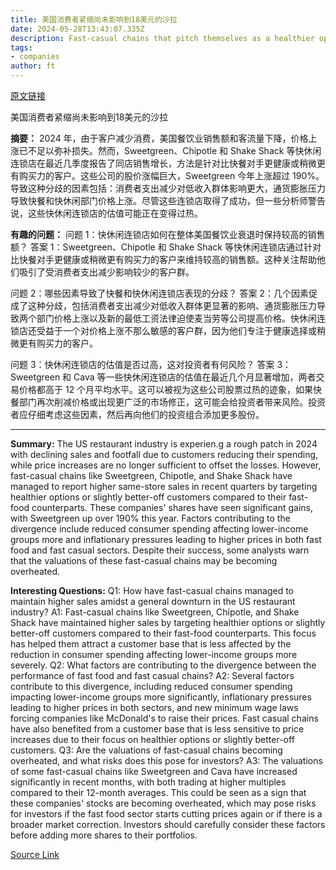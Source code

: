 ```yaml
---
title: 美国消费者紧缩尚未影响到18美元的沙拉
date: 2024-05-28T13:43:07.335Z
description: Fast-casual chains that pitch themselves as a healthier option have been one bright spot
tags: 
- companies
author: ft
---
```


[原文链接](https://ft.com/content/7344f661-91bb-49f3-9e2e-49e6172c8e21)

美国消费者紧缩尚未影响到18美元的沙拉

**摘要：**
2024 年，由于客户减少消费，美国餐饮业销售额和客流量下降，价格上涨已不足以弥补损失。然而，Sweetgreen、Chipotle 和 Shake Shack 等快休闲连锁店在最近几季度报告了同店销售增长，方法是针对比快餐对手更健康或稍微更有购买力的客户。这些公司的股价涨幅巨大，Sweetgreen 今年上涨超过 190%。导致这种分歧的因素包括：消费者支出减少对低收入群体影响更大，通货膨胀压力导致快餐和快休闲部门价格上涨。尽管这些连锁店取得了成功，但一些分析师警告说，这些快休闲连锁店的估值可能正在变得过热。

**有趣的问题：**
问题 1：快休闲连锁店如何在整体美国餐饮业衰退时保持较高的销售额？
答案 1：Sweetgreen、Chipotle 和 Shake Shack 等快休闲连锁店通过针对比快餐对手更健康或稍微更有购买力的客户来维持较高的销售额。这种关注帮助他们吸引了受消费者支出减少影响较少的客户群。

问题 2：哪些因素导致了快餐和快休闲连锁店表现的分歧？
答案 2：几个因素促成了这种分歧，包括消费者支出减少对低收入群体更显著的影响、通货膨胀压力导致两个部门价格上涨以及新的最低工资法律迫使麦当劳等公司提高价格。快休闲连锁店还受益于一个对价格上涨不那么敏感的客户群，因为他们专注于健康选择或稍微更有购买力的客户。

问题 3：快休闲连锁店的估值是否过高，这对投资者有何风险？
答案 3：Sweetgreen 和 Cava 等一些快休闲连锁店的估值在最近几个月显著增加，两者交易价格都高于 12 个月平均水平。这可以被视为这些公司股票过热的迹象，如果快餐部门再次削减价格或出现更广泛的市场修正，这可能会给投资者带来风险。投资者应仔细考虑这些因素，然后再向他们的投资组合添加更多股份。

---

**Summary:**
The US restaurant industry is experien.g a rough patch in 2024 with declining sales and footfall due to customers reducing their spending, while price increases are no longer sufficient to offset the losses. However, fast-casual chains like Sweetgreen, Chipotle, and Shake Shack have managed to report higher same-store sales in recent quarters by targeting healthier options or slightly better-off customers compared to their fast-food counterparts. These companies' shares have seen significant gains, with Sweetgreen up over 190% this year. Factors contributing to the divergence include reduced consumer spending affecting lower-income groups more and inflationary pressures leading to higher prices in both fast food and fast casual sectors. Despite their success, some analysts warn that the valuations of these fast-casual chains may be becoming overheated.

**Interesting Questions:**
Q1: How have fast-casual chains managed to maintain higher sales amidst a general downturn in the US restaurant industry?
A1: Fast-casual chains like Sweetgreen, Chipotle, and Shake Shack have maintained higher sales by targeting healthier options or slightly better-off customers compared to their fast-food counterparts. This focus has helped them attract a customer base that is less affected by the reduction in consumer spending affecting lower-income groups more severely.
Q2: What factors are contributing to the divergence between the performance of fast food and fast casual chains?
A2: Several factors contribute to this divergence, including reduced consumer spending impacting lower-income groups more significantly, inflationary pressures leading to higher prices in both sectors, and new minimum wage laws forcing companies like McDonald's to raise their prices. Fast casual chains have also benefited from a customer base that is less sensitive to price increases due to their focus on healthier options or slightly better-off customers.
Q3: Are the valuations of fast-casual chains becoming overheated, and what risks does this pose for investors?
A3: The valuations of some fast-casual chains like Sweetgreen and Cava have increased significantly in recent months, with both trading at higher multiples compared to their 12-month averages. This could be seen as a sign that these companies' stocks are becoming overheated, which may pose risks for investors if the fast food sector starts cutting prices again or if there is a broader market correction. Investors should carefully consider these factors before adding more shares to their portfolios.

[Source Link](https://ft.com/content/7344f661-91bb-49f3-9e2e-49e6172c8e21)

